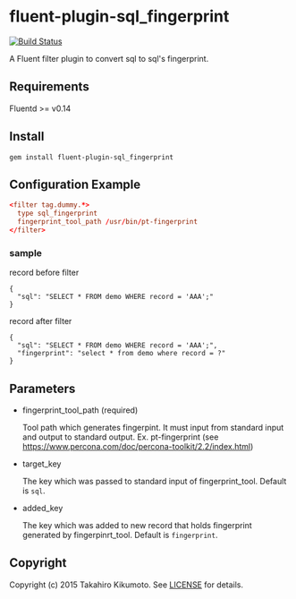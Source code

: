 # fluent-plugin-sql_fingerprint

[![Build Status](https://travis-ci.org/kikumoto/fluent-plugin-sql_fingerprint.svg?branch=master)](https://travis-ci.org/kikumoto/fluent-plugin-sql_fingerprint)

A Fluent filter plugin to convert sql to sql's fingerprint.

## Requirements

Fluentd >= v0.14

## Install

```shell
gem install fluent-plugin-sql_fingerprint
```

## Configuration Example

```conf
<filter tag.dummy.*>
  type sql_fingerprint
  fingerprint_tool_path /usr/bin/pt-fingerprint
</filter>
```

### sample

record before filter

```
{
  "sql": "SELECT * FROM demo WHERE record = 'AAA';"
}
```

record after filter

```
{
  "sql": "SELECT * FROM demo WHERE record = 'AAA';",
  "fingerprint": "select * from demo where record = ?"
}
```


## Parameters

* fingerprint_tool_path (required)

  Tool path which generates fingerpint. 
  It must input from standard input and output to standard output.
  Ex. pt-fingerprint (see https://www.percona.com/doc/percona-toolkit/2.2/index.html)

* target_key

  The key which was passed to standard input of fingerprint_tool. Default is `sql`.

* added_key

  The key which was added to new record that holds fingerprint generated by fingerpinrt_tool. Default is `fingerprint`.

## Copyright

Copyright (c) 2015 Takahiro Kikumoto. See [LICENSE](LICENSE) for details.

